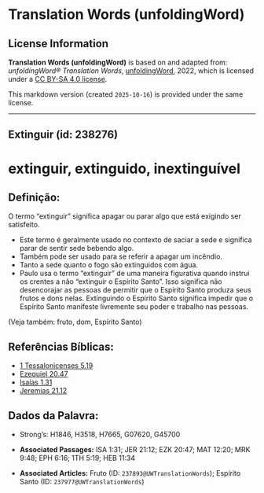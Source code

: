 # Translation Words (unfoldingWord)

## License Information

**Translation Words (unfoldingWord)** is based on and adapted from: _unfoldingWord® Translation Words_, [unfoldingWord](https://unfoldingword.org/utw), 2022, which is licensed under a [CC BY-SA 4.0 license](https://creativecommons.org/licenses/by-sa/4.0/legalcode.en).

This markdown version (created `2025-10-16`) is provided under the same license.



--------------------------------

## Extinguir (id: 238276)

extinguir, extinguido, inextinguível
====================================

Definição:
----------

O termo “extinguir” significa apagar ou parar algo que está exigindo ser satisfeito.

* Este termo é geralmente usado no contexto de saciar a sede e significa parar de sentir sede bebendo algo.
* Também pode ser usado para se referir a apagar um incêndio.
* Tanto a sede quanto o fogo são extinguidos com água.
* Paulo usa o termo “extinguir” de uma maneira figurativa quando instrui os crentes a não “extinguir o Espírito Santo”. Isso significa não desencorajar as pessoas de permitir que o Espírito Santo produza seus frutos e dons nelas. Extinguindo o Espírito Santo significa impedir que o Espírito Santo manifeste livremente seu poder e trabalho nas pessoas.

(Veja também: fruto, dom, Espírito Santo)

Referências Bíblicas:
---------------------

* [1 Tessalonicenses 5\.19](https://ref.ly/1Thess5:19)
* [Ezequiel 20\.47](https://ref.ly/Ezek20:47)
* [Isaías 1\.31](https://ref.ly/Isa1:31)
* [Jeremias 21\.12](https://ref.ly/Jer21:12)

Dados da Palavra:
-----------------

* Strong’s: H1846, H3518, H7665, G07620, G45700

* **Associated Passages:** ISA 1:31; JER 21:12; EZK 20:47; MAT 12:20; MRK 9:48; EPH 6:16; 1TH 5:19; HEB 11:34
* **Associated Articles:** Fruto (ID: `237893@UWTranslationWords`); Espírito Santo (ID: `237977@UWTranslationWords`)

